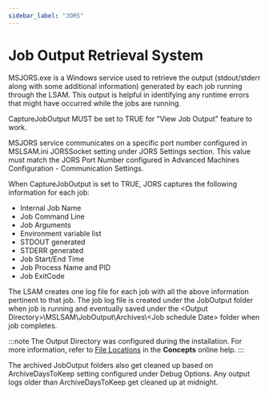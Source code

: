 ```yaml
---
sidebar_label: "JORS"
---
```


# Job Output Retrieval System

MSJORS.exe is a Windows service used to retrieve the output (stdout/stderr along with some additional information) generated by each job running through the LSAM. This output is helpful in identifying any runtime errors that might have occurred while the jobs are running.

CaptureJobOutput MUST be set to TRUE for "View Job Output" feature to work.

MSJORS service communicates on a specific port number configured in MSLSAM.ini JORSSocket setting under JORS Settings section. This value must match the JORS Port Number configured in Advanced Machines Configuration - Communication Settings.

When CaptureJobOutput is set to TRUE, JORS captures the following information for each job:

- Internal Job Name
- Job Command Line
- Job Arguments
- Environment variable list
- STDOUT generated
- STDERR generated
- Job Start/End Time
- Job Process Name and PID
- Job ExitCode

The LSAM creates one log file for each job with all the above information pertinent to that job. The job log file is created under the JobOutput folder when job is running and eventually saved under the <Output Directory\>\\MSLSAM\\JobOutput\\Archives\\<Job schedule Date\> folder when job completes.

:::note
The Output Directory was configured during the installation. For more information, refer to [File Locations](https://help.smatechnologies.com/opcon/core/latest/Files/Concepts/File%20Locations.htm) in the **Concepts** online help.
:::

The archived JobOutput folders also get cleaned up based on ArchiveDaysToKeep setting configured under Debug Options. Any output logs older than ArchiveDaysToKeep get cleaned up at midnight.
